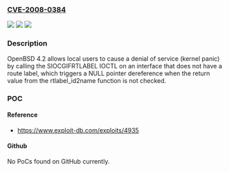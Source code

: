 ### [CVE-2008-0384](https://cve.mitre.org/cgi-bin/cvename.cgi?name=CVE-2008-0384)
![](https://img.shields.io/static/v1?label=Product&message=n%2Fa&color=blue)
![](https://img.shields.io/static/v1?label=Version&message=n%2Fa&color=blue)
![](https://img.shields.io/static/v1?label=Vulnerability&message=n%2Fa&color=brighgreen)

### Description

OpenBSD 4.2 allows local users to cause a denial of service (kernel panic) by calling the SIOCGIFRTLABEL IOCTL on an interface that does not have a route label, which triggers a NULL pointer dereference when the return value from the rtlabel_id2name function is not checked.

### POC

#### Reference
- https://www.exploit-db.com/exploits/4935

#### Github
No PoCs found on GitHub currently.

